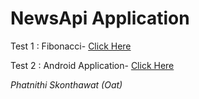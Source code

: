 # NewsApi Application


Test 1 : Fibonacci- [Click Here](https://github.com/oat10539/NewsApiApplication/blob/main/fibonacci.kt)

Test 2 : Android Application- [Click Here](https://github.com/oat10539/NewsApiApplication)

_Phatnithi Skonthawat (Oat)_
